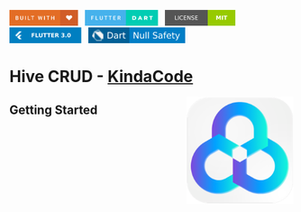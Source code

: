 <img src="screenshots/badges/built-with-love.svg" height="28px"/>&nbsp;&nbsp;
<img src="screenshots/badges/flutter-dart.svg" height="28px" />&nbsp;&nbsp;
<a href="https://choosealicense.com/licenses/mit/" target="_blank"><img src="screenshots/badges/license-MIT.svg" height="28px" /></a>&nbsp;&nbsp;
<img src="screenshots/badges/Flutter-3.svg" height="28px" />&nbsp;&nbsp;
<img src="screenshots/badges/dart-null_safety-blue.svg" height="28px"/>

# Hive CRUD - [KindaCode](https://www.kindacode.com/article/flutter-hive-database/)

<img align="right" src="screenshots/appicons/playstore.png" height="190"></img>



## Getting Started

<!-- Need to add more data -->
